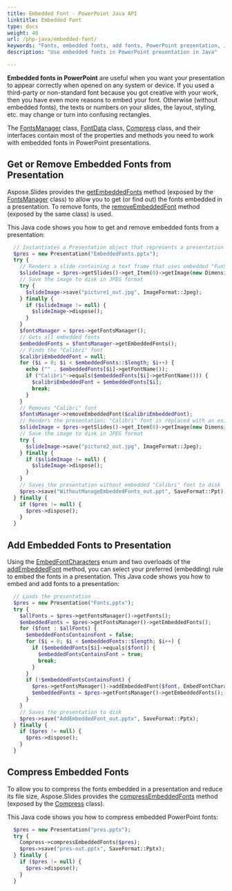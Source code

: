 ```yaml
---
title: Embedded Font - PowerPoint Java API
linktitle: Embedded Font
type: docs
weight: 40
url: /php-java/embedded-font/
keywords: "Fonts, embedded fonts, add fonts, PowerPoint presentation, Java, Aspose.Slides for PHP via Java"
description: "Use embedded fonts in PowerPoint presentation in Java"

---
```


**Embedded fonts in PowerPoint** are useful when you want your presentation to appear correctly when opened on any system or device. If you used a third-party or non-standard font because you got creative with your work, then you have even more reasons to embed your font. Otherwise (without embedded fonts), the texts or numbers on your slides, the layout, styling, etc. may change or turn into confusing rectangles. 

The [FontsManager](https://reference.aspose.com/slides/php-java/com.aspose.slides/FontsManager) class, [FontData](https://reference.aspose.com/slides/php-java/com.aspose.slides/fontdata/) class, [Compress](https://reference.aspose.com/slides/php-java/com.aspose.slides/compress/) class, and their interfaces contain most of the properties and methods you need to work with embedded fonts in PowerPoint presentations.

## **Get or Remove Embedded Fonts from Presentation**

Aspose.Slides provides the [getEmbeddedFonts](https://reference.aspose.com/slides/php-java/com.aspose.slides/fontsmanager/#getEmbeddedFonts--) method (exposed by the [FontsManager](https://reference.aspose.com/slides/php-java/com.aspose.slides/FontsManager) class) to allow you to get (or find out) the fonts embedded in a presentation. To remove fonts, the [removeEmbeddedFont](https://reference.aspose.com/slides/php-java/com.aspose.slides/fontsmanager/#removeEmbeddedFont-com.aspose.slides.IFontData-) method (exposed by the same class) is used.

This Java code shows you how to get and remove embedded fonts from a presentation:

```php
  // Instantiates a Presentation object that represents a presentation file
  $pres = new Presentation("EmbeddedFonts.pptx");
  try {
    // Renders a slide containing a text frame that uses embedded "FunSized"
    $slideImage = $pres->getSlides()->get_Item(0)->getImage(new Dimension(960, 720));
    // Save the image to disk in JPEG format
    try {
      $slideImage->save("picture1_out.jpg", ImageFormat::Jpeg);
    } finally {
      if ($slideImage != null) {
        $slideImage->dispose();
      }
    }
    $fontsManager = $pres->getFontsManager();
    // Gets all embedded fonts
    $embeddedFonts = $fontsManager->getEmbeddedFonts();
    // Finds the "Calibri" font
    $calibriEmbeddedFont = null;
    for ($i = 0; $i < $embeddedFonts::$length; $i++) {
      echo ("" . $embeddedFonts[$i]->getFontName());
      if ("Calibri"->equals($embeddedFonts[$i]->getFontName())) {
        $calibriEmbeddedFont = $embeddedFonts[$i];
        break;
      }
    }
    // Removes "Calibri" font
    $fontsManager->removeEmbeddedFont($calibriEmbeddedFont);
    // Renders the presentation; "Calibri" font is replaced with an existing one
    $slideImage = $pres->getSlides()->get_Item(0)->getImage(new Dimension(960, 720));
    // Save the image to disk in JPEG format
    try {
      $slideImage->save("picture2_out.jpg", ImageFormat::Jpeg);
    } finally {
      if ($slideImage != null) {
        $slideImage->dispose();
      }
    }
    // Saves the presentation without embedded "Calibri" font to disk
    $pres->save("WithoutManageEmbeddedFonts_out.ppt", SaveFormat::Ppt);
  } finally {
    if ($pres != null) {
      $pres->dispose();
    }
  }

```

## **Add Embedded Fonts to Presentation**

Using the [EmbedFontCharacters](https://reference.aspose.com/slides/php-java/com.aspose.slides/embedfontcharacters/) enum and two overloads of the [addEmbeddedFont](https://reference.aspose.com/slides/php-java/com.aspose.slides/fontsmanager/#addEmbeddedFont-com.aspose.slides.IFontData-int-) method, you can select your preferred (embedding) rule to embed the fonts in a presentation. This Java code shows you how to embed and add fonts to a presentation:

```php
  // Loads the presentation
  $pres = new Presentation("Fonts.pptx");
  try {
    $allFonts = $pres->getFontsManager()->getFonts();
    $embeddedFonts = $pres->getFontsManager()->getEmbeddedFonts();
    for ($font : $allFonts) {
      $embeddedFontsContainsFont = false;
      for ($i = 0; $i < $embeddedFonts::$length; $i++) {
        if ($embeddedFonts[$i]->equals($font)) {
          $embeddedFontsContainsFont = true;
          break;
        }
      }
      if (!$embeddedFontsContainsFont) {
        $pres->getFontsManager()->addEmbeddedFont($font, EmbedFontCharacters::All);
        $embeddedFonts = $pres->getFontsManager()->getEmbeddedFonts();
      }
    }
    // Saves the presentation to disk
    $pres->save("AddEmbeddedFont_out.pptx", SaveFormat::Pptx);
  } finally {
    if ($pres != null) {
      $pres->dispose();
    }
  }

```

## **Compress Embedded Fonts**

To allow you to compress the fonts embedded in a presentation and reduce its file size, Aspose.Slides provides the [compressEmbeddedFonts](https://reference.aspose.com/slides/php-java/com.aspose.slides/compress/#compressEmbeddedFonts-com.aspose.slides.Presentation-) method (exposed by the [Compress](https://reference.aspose.com/slides/php-java/com.aspose.slides/compress/) class).

This Java code shows you how to compress embedded PowerPoint fonts:

```php
  $pres = new Presentation("pres.pptx");
  try {
    Compress->compressEmbeddedFonts($pres);
    $pres->save("pres-out.pptx", SaveFormat::Pptx);
  } finally {
    if ($pres != null) {
      $pres->dispose();
    }
  }

```

